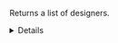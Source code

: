 Returns a list of designers.

<details>
<summary>Details</summary>

## Field functions

| Field  | Type     | Function | Example       |
|--------|----------|----------|---------------|
| `name` | `string` | `lower`  | `lower(name)` |
|        |          | `upper`  | `upper(name)` |

## Sort functions

| Field          | Type        | Direction | Example                    |
|----------------|-------------|-----------|----------------------------|
| `id`           | `uuid`      | `asc`     | `?sort=asc(id)`            |
|                |             | `desc`    | `?sort=desc(id)`           |
| `name`         | `string`    | `asc`     | `?sort=asc(name)`          |
|                |             | `desc`    | `?sort=desc(name)`         |

## Filter functions

| Field  | Type     | Operator | Example                                                  |
|--------|----------|----------|----------------------------------------------------------|
| `id`   | `uuid`   | `eq`     | `?filter=eq(id,"533d3fe3-bccc-405a-9904-4f516e892856")`  |
|        |          | `neq`    | `?filter=neq(id,"533d3fe3-bccc-405a-9904-4f516e892856")` |
| `name` | `string` | `eq`     | `?filter=eq(name,"Millennium Falcon")`                   |
|        |          | `neq`    | `?filter=neq(name,"Millennium Falcon")`                  |
|        |          | `gt`     | `?filter=gt(name,"Millennium Falcon")`                   |
|        |          | `gte`    | `?filter=gte(name,"Millennium Falcon")`                  |
|        |          | `lt`     | `?filter=lt(name,"Millennium Falcon")`                   |
|        |          | `lte`    | `?filter=lte(name,"Millennium Falcon")`                  |
|        |          | `has`    | `?filter=has(name,"Millennium")`                         |
|        |          | `stw`    | `?filter=stw(name,"Millennium")`                         |
|        |          | `enw`    | `?filter=enw(name,"Falcon")`                             |
|        |          | `reg`    | `?filter=reg(name,"^[a-zA-Z0-9 ]+$")`                    |

</details>